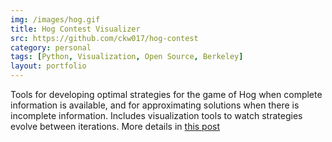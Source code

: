 ```yaml
---
img: /images/hog.gif
title: Hog Contest Visualizer
src: https://github.com/ckw017/hog-contest
category: personal
tags: [Python, Visualization, Open Source, Berkeley]
layout: portfolio
---
```

Tools for developing optimal strategies for the game of Hog when complete information is available, and for approximating solutions when there is incomplete information. Includes visualization tools to watch strategies evolve between iterations. More details in [this post](/Hog-Contest)
